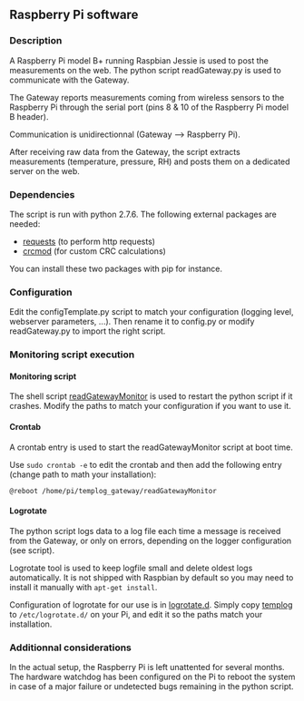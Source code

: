 ## Raspberry Pi software

### Description

A Raspberry Pi model B+ running Raspbian Jessie is used to post the measurements on the web.
The python script readGateway.py is used to communicate with the Gateway.

The Gateway reports measurements coming from wireless sensors to the Raspberry Pi through the serial port (pins 8 & 10 of the Raspberry Pi model B header).

Communication is unidirectionnal (Gateway --> Raspberry Pi).

After receiving raw data from the Gateway, the script extracts measurements (temperature, pressure, RH) and posts them on a dedicated server on the web.

### Dependencies

The script is run with python 2.7.6.
The following external packages are needed:
- [requests](http://docs.python-requests.org/en/master/) (to perform http requests)
- [crcmod](https://pypi.python.org/pypi/crcmod) (for custom CRC calculations)

You can install these two packages with pip for instance.

### Configuration

Edit the configTemplate.py script to match your configuration (logging level, webserver parameters, ...). Then rename it to config.py or modify readGateway.py to import the right script. 

### Monitoring script execution

#### Monitoring script

The shell script [readGatewayMonitor](readGatewayMonitor) is used to restart the python script if it crashes.
Modify the paths to match your configuration if you want to use it.

#### Crontab

A crontab entry is used to start the readGatewayMonitor script at boot time.

Use ```sudo crontab -e``` to edit the crontab and then add the following entry (change path to math your installation):
```
@reboot /home/pi/templog_gateway/readGatewayMonitor
```

#### Logrotate

The python script logs data to a log file each time a message is received from the Gateway, or only on errors, depending on the logger configuration (see script).

Logrotate tool is used to keep logfile small and delete oldest logs automatically. It is not shipped with Raspbian by default so you may need to install it manually with ```apt-get install```.

Configuration of logrotate for our use is in [logrotate.d](logrotate.d/).
Simply copy [templog](logrotate.d/templog) to ```/etc/logrotate.d/``` on your Pi, and edit it so the paths match your installation.

### Additionnal considerations

In the actual setup, the Raspberry Pi is left unattented for several months. The hardware watchdog has been configured on the Pi to reboot the system in case of a major failure or undetected bugs remaining in the python script.